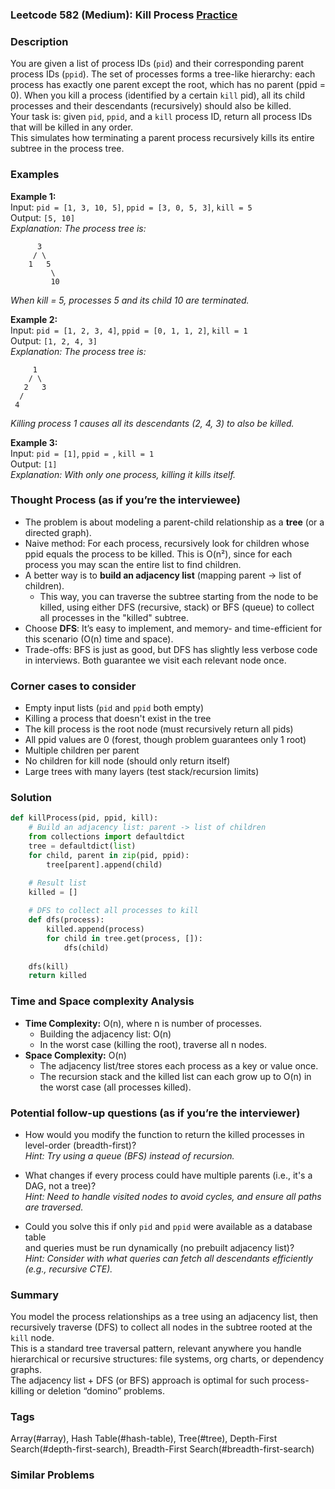 ### Leetcode 582 (Medium): Kill Process [Practice](https://leetcode.com/problems/kill-process)

### Description  
You are given a list of process IDs (`pid`) and their corresponding parent process IDs (`ppid`). The set of processes forms a tree-like hierarchy: each process has exactly one parent except the root, which has no parent (ppid = 0). When you kill a process (identified by a certain `kill` pid), all its child processes and their descendants (recursively) should also be killed.  
Your task is: given `pid`, `ppid`, and a `kill` process ID, return all process IDs that will be killed in any order.  
This simulates how terminating a parent process recursively kills its entire subtree in the process tree.

### Examples  

**Example 1:**  
Input: `pid = [1, 3, 10, 5]`, `ppid = [3, 0, 5, 3]`, `kill = 5`  
Output: `[5, 10]`  
*Explanation: The process tree is:*
```
      3
     / \
    1   5
         \
         10
```
*When kill = 5, processes 5 and its child 10 are terminated.*

**Example 2:**  
Input: `pid = [1, 2, 3, 4]`, `ppid = [0, 1, 1, 2]`, `kill = 1`  
Output: `[1, 2, 4, 3]`  
*Explanation: The process tree is:*
```
     1
    / \
   2   3
  /
 4
```
*Killing process 1 causes all its descendants (2, 4, 3) to also be killed.*

**Example 3:**  
Input: `pid = [1]`, `ppid = `, `kill = 1`  
Output: `[1]`  
*Explanation: With only one process, killing it kills itself.*

### Thought Process (as if you’re the interviewee)  
- The problem is about modeling a parent-child relationship as a **tree** (or a directed graph).
- Naive method: For each process, recursively look for children whose ppid equals the process to be killed. This is O(n²), since for each process you may scan the entire list to find children.
- A better way is to **build an adjacency list** (mapping parent -> list of children).
  - This way, you can traverse the subtree starting from the node to be killed, using either DFS (recursive, stack) or BFS (queue) to collect all processes in the "killed" subtree.
- Choose **DFS**: It’s easy to implement, and memory- and time-efficient for this scenario (O(n) time and space).
- Trade-offs: BFS is just as good, but DFS has slightly less verbose code in interviews. Both guarantee we visit each relevant node once.

### Corner cases to consider  
- Empty input lists (`pid` and `ppid` both empty)
- Killing a process that doesn't exist in the tree
- The kill process is the root node (must recursively return all pids)
- All ppid values are 0 (forest, though problem guarantees only 1 root)
- Multiple children per parent
- No children for kill node (should only return itself)
- Large trees with many layers (test stack/recursion limits)

### Solution

```python
def killProcess(pid, ppid, kill):
    # Build an adjacency list: parent -> list of children
    from collections import defaultdict
    tree = defaultdict(list)
    for child, parent in zip(pid, ppid):
        tree[parent].append(child)

    # Result list
    killed = []
    
    # DFS to collect all processes to kill
    def dfs(process):
        killed.append(process)
        for child in tree.get(process, []):
            dfs(child)
    
    dfs(kill)
    return killed
```

### Time and Space complexity Analysis  

- **Time Complexity:** O(n), where n is number of processes.  
  - Building the adjacency list: O(n)  
  - In the worst case (killing the root), traverse all n nodes.
- **Space Complexity:** O(n)  
  - The adjacency list/tree stores each process as a key or value once.
  - The recursion stack and the killed list can each grow up to O(n) in the worst case (all processes killed).

### Potential follow-up questions (as if you’re the interviewer)  

- How would you modify the function to return the killed processes in level-order (breadth-first)?  
  *Hint: Try using a queue (BFS) instead of recursion.*

- What changes if every process could have multiple parents (i.e., it's a DAG, not a tree)?  
  *Hint: Need to handle visited nodes to avoid cycles, and ensure all paths are traversed.*

- Could you solve this if only `pid` and `ppid` were available as a database table  
  and queries must be run dynamically (no prebuilt adjacency list)?  
  *Hint: Consider with what queries can fetch all descendants efficiently (e.g., recursive CTE).*

### Summary
You model the process relationships as a tree using an adjacency list, then recursively traverse (DFS) to collect all nodes in the subtree rooted at the `kill` node.  
This is a standard tree traversal pattern, relevant anywhere you handle hierarchical or recursive structures: file systems, org charts, or dependency graphs.  
The adjacency list + DFS (or BFS) approach is optimal for such process-killing or deletion “domino” problems.

### Tags
Array(#array), Hash Table(#hash-table), Tree(#tree), Depth-First Search(#depth-first-search), Breadth-First Search(#breadth-first-search)

### Similar Problems
